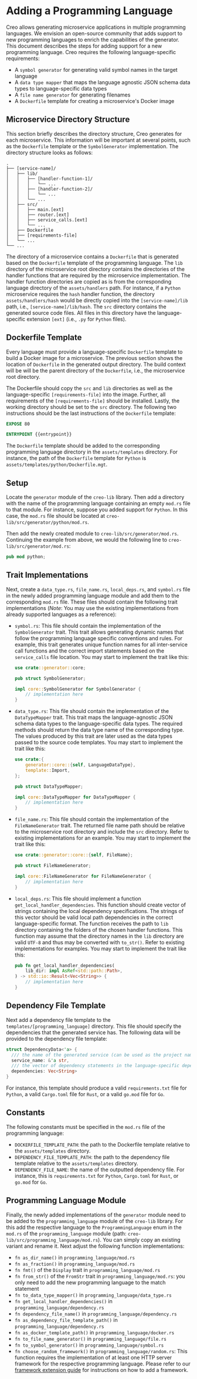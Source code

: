 # Adding a Programming Language

Creo allows generating microservice applications in multiple programming languages. We envision an open-source
community that adds support to new programming languages to enrich the capabilities of the generator. This document
describes the steps for adding support for a new programming language. Creo requires the following language-specific
requirements:

- A `symbol generator` for generating valid symbol names in the target language
- A `data type mapper` that maps the language agnostic JSON schema data types to language-specific data types
- A `file name generator` for generating filenames
- A `Dockerfile` template for creating a microservice's Docker image

## Microservice Directory Structure

This section briefly describes the directory structure, Creo generates for each microservice. This information will be
important at several points, such as the `Dockerfile` template or the `SymbolGenerator` implementation. The directory
structure looks as follows:

```
.
├── [service-name]/
│   ├── lib/
│   │   ├── [handler-function-1]/
│   │   │   └── ...
│   │   ├── [handler-function-2]/
│   │   │   └── ...
│   │   └── ...
│   ├── src/
│   │   ├── main.[ext]
│   │   ├── router.[ext]
│   │   ├── service_calls.[ext]
│   │   └── ...
│   ├── Dockerfile
│   ├── [requirements-file]
│   └── ...
└── ...
```

The directory of a microservice contains a `Dockerfile` that is generated based on the `Dockerfile` template of the
programming language. The `lib` directory of the microservice root directory contains the directories of the handler
functions that are required by the microservice implementation. The handler function directories are copied as is
from the corresponding language directory of the `assets/handlers` path. For instance, if a `Python` microservice
requires the `hash` handler function, the directory `assets/handlers/hash` would be directly copied into the
`[service-name]/lib` path, i.e., `[service-name]/lib/hash`. The `src` directory contains the generated source code
files. All files in this directory have the language-specific extension `[ext]` (i.e., `.py` for `Python` files).

## Dockerfile Template

Every language must provide a language-specific `Dockerfile` template to build a Docker image for a microservice.
The previous section shows the location of `Dockerfile` in the generated output directory. The build context will be
will be the parent directory of the `Dockerfile`, i.e., the microservice root directory.

The Dockerfile should copy the `src` and `lib` directories as well as the language-specific `[requirements-file]` into
the image. Further, all requirements of the `[requirements-file]` should be installed. Lastly, the working directory
should be set to the `src` directory. The following two instructions should be the last instructions of the `Dockerfile`
template:

```Dockerfile
EXPOSE 80

ENTRYPOINT {{entrypoint}}
```

The `Dockerfile` template should be added to the corresponding programming language directory in the `assets/templates`
directory. For instance, the path of the `Dockerfile` template for `Python` is `assets/templates/python/Dockerfile.mgt`.

## Setup

Locate the `generator` module of the `creo-lib` library. Then add a directory with the name of the programming language
containing an empty `mod.rs` file to that module. For instance, suppose you added support for `Python`. In this case,
the `mod.rs` file should be located at `creo-lib/src/generator/python/mod.rs`.

Then add the newly created module to `creo-lib/src/generator/mod.rs`. Continuing the example from above, we would the
following line to `creo-lib/src/generator/mod.rs`:

```rust
pub mod python;
```

## Trait Implementations

Next, create a `data_type.rs`, `file_name.rs`, `local_deps.rs`, and `symbol.rs` file in the newly added programming
language module and add them to the corresponding `mod.rs` file. These files should contain the following trait
implementations (_Note_: You may use the existing implementations from already supported languages as a reference):

- `symbol.rs`: This file should contain the implementation of the `SymbolGenerator` trait. This trait allows generating
  dynamic names that follow the programming language specific conventions and rules. For example, this trait generates
  unique function names for all inter-service call functions and the correct import statements based on the
  `service_calls` file location. You may start to implement the trait like this:

  ```rust
  use crate::generator::core;

  pub struct SymbolGenerator;

  impl core::SymbolGenerator for SymbolGenerator {
      // implementation here
  }
  ```

- `data_type.rs`: This file should contain the implementation of the `DataTypeMapper` trait. This trait maps the
  language-agnostic JSON schema data types to the language-specific data types. The required methods should return the
  data type name of the corresponding type. The values produced by this trait are later used as the data types passed
  to the source code templates. You may start to implement the trait like this:

  ```rust
  use crate:{
      generator::core::{self, LanguageDataType},
      template::Import,
  };

  pub struct DataTypeMapper;

  impl core::DataTypeMapper for DataTypeMapper {
      // implementation here
  }
  ```

- `file_name.rs`: This file should contain the implementation of the `FileNameGenerator` trait. The returned file name
  path should be relative to the microservice root directory and include the `src` directory. Refer to existing
  implementations for an example. You may start to implement the trait like this:

  ```rust
  use crate::generator::core::{self, FileName};

  pub struct FileNameGenerator;

  impl core::FileNameGenerator for FileNameGenerator {
      // implementation here
  }
  ```

- `local_deps.rs`: This file should implement a function `get_local_handler_dependencies`. This function should create
  vector of strings containing the local dependency specifications. The strings of this vector should be valid local
  path dependencies in the correct language-specific format. The function receives the path to `lib` directory
  containing the folders of the chosen handler functions. This function may assume that the directory names in the `lib`
  directory are valid `UTF-8` and thus may be converted with `to_str()`. Refer to existing implementations for examples.
  You may start to implement the trait like this:

  ```rust
  pub fn get_local_handler_dependencies(
      lib_dir: impl AsRef<std::path::Path>,
  ) -> std::io::Result<Vec<String>> {
      // implementation here
  }
  ```

## Dependency File Template

Next add a dependency file template to the `templates/[programming_language]` directory. This file
should specify the dependencies that the generated service has. The following data will be provided to the dependency
file template:

```rust
struct DependencyData<'a> {
  /// the name of the generated service (can be used as the project name)
  service_name: &'a str,
  /// the vector of dependency statements in the language-specific dependency format
  dependencies: Vec<String>
}
```

For instance, this template should produce a valid `requirements.txt` file for `Python`, a valid `Cargo.toml` file for
`Rust`, or a valid `go.mod` file for `Go`.

## Constants

The following constants must be specified in the `mod.rs` file of the programming language:

- `DOCKERFILE_TEMPLATE_PATH`: the path to the Dockerfile template relative to the `assets/templates` directory.
- `DEPENDENCY_FILE_TEMPLATE_PATH`: the path to the dependency file template relative to the `assets/templates` directory.
- `DEPENDENCY_FILE_NAME`: the name of the outputted dependency file. For instance, this is `requirements.txt` for `Python`,
  `Cargo.toml` for `Rust`, or `go.mod` for `Go`.

## Programming Language Module

Finally, the newly added implementations of the `generator` module need to be added to the `programming_language` module
of the `creo-lib` library. For this add the respective language to the `ProgrammingLanguage` enum in the `mod.rs` of the
`programming_language` module (path: `creo-lib/src/programming_language/mod.rs`).
You can simply copy an existing variant and rename it.
Next adjust the following function implementations:

- `fn as_dir_name()` in `programming_language/mod.rs`
- `fn as_fraction()` in `programming_language/mod.rs`
- `fn fmt()` of the `Display` trait in `programming_language/mod.rs`
- `fn from_str()` of the `FromStr` trait in `programming_language/mod.rs`: you only need to add the new programming
  language to the match statement
- `fn to_data_type_mapper()` in `programming_language/data_type.rs`
- `fn get_local_handler_dependencies()` in `programming_language/dependency.rs`
- `fn dependency_file_name()` in `programming_language/dependency.rs`
- `fn as_dependency_file_template_path()` in `programming_language/dependency.rs`
- `fn as_docker_template_path()` in `programming_language/docker.rs`
- `fn to_file_name_generator()` in `programming_language/file.rs`
- `fn to_symbol_generator()` in `programming_language/symbol.rs`
- `fn choose_random_framework()` in `programming_language/random.rs`: This function requires the implementation of at
  least one HTTP server framework for the respective programming language. Please refer to our
  [framework extension guide](./frameworks.md) for instructions on how to add a framework.
